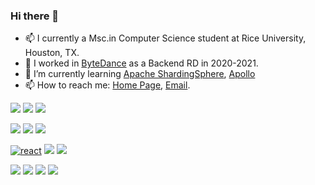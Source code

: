 ### Hi there 👋

- 📫 I currently a Msc.in Computer Science student at Rice University, Houston, TX.
- 🔭 I worked in [ByteDance](https://bytedance.com/en/) as a Backend RD in 2020-2021.
- 🌱 I’m currently learning [Apache ShardingSphere](https://shardingsphere.apache.org/), [Apollo](https://github.com/ctripcorp/apollo)
- 📫 How to reach me: [Home Page](https://yizhao.tech), [Email](mailto:joy11612917@gmail.com).


[![](https://img.shields.io/badge/-Git-f05032?style=flat-square&logo=git&logoColor=white)](https://git-scm.com/)
[![](https://img.shields.io/badge/-Linux-fcc624?style=flat-square&logo=linux&logoColor=white)](https://www.linuxfoundation.org/)
[![](https://img.shields.io/badge/-Docker-2496ED?style=flat-square&logo=docker&logoColor=ffffff)](https://www.docker.com/)

[![](https://img.shields.io/badge/-Java-007396?style=flat-square&logo=java&logoColor=ffffff)](https://www.java.com/)
[![](https://img.shields.io/badge/-Python-3776AB?style=flat-square&logo=python&logoColor=ffffff)](https://python.org/)
[![](https://img.shields.io/badge/-PHP-777BB4?style=flat-square&logo=php&logoColor=ffffff)](https://www.php.net/)

[![react](https://img.shields.io/badge/React.js-20232a?style=flat-square&logo=react&logoColor=61DAFB)](https://reactjs.org/)
[![](https://img.shields.io/badge/Vue.js-fff?style=flat-square&logo=vue.js&logoColor=42b983)](https://vuejs.org/)
[![](https://img.shields.io/badge/-Node.js-43853d?style=flat-square&logo=node.js&logoColor=ffffff)](https://nodejs.org/)

[![](https://img.shields.io/badge/-Mysql-0074a3?style=flat-square&logo=mysql&logoColor=white)](https://mysql.com/)
[![](https://img.shields.io/badge/-PostgreSQL-336791?style=flat-square&logo=postgreSql&logoColor=white)](https://www.postgresql.org/)
[![](https://img.shields.io/badge/-ElasticSearch-43853d?style=flat-square&logo=elasticsearch&logoColor=white)](https://www.elastic.co/)
[![](https://img.shields.io/badge/-Redis-E3170D?style=flat-square&logo=redis&logoColor=white)](https://redis.io/)


